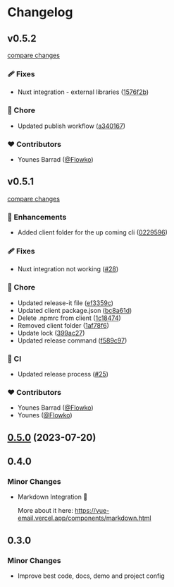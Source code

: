 # Changelog

## v0.5.2

[compare changes](https://github.com/Dave136/vue-email/compare/v0.5.1...v0.5.2)

### 🩹 Fixes

- Nuxt integration - external libraries ([1576f2b](https://github.com/Dave136/vue-email/commit/1576f2b))

### 🏡 Chore

- Updated publish workflow ([a340167](https://github.com/Dave136/vue-email/commit/a340167))

### ❤️  Contributors

- Younes Barrad ([@Flowko](http://github.com/Flowko))

## v0.5.1

[compare changes](https://github.com/Dave136/vue-email/compare/v0.5.0...v0.5.1)

### 🚀 Enhancements

- Added client folder for the up coming cli ([0229596](https://github.com/Dave136/vue-email/commit/0229596))

### 🩹 Fixes

- Nuxt integration not working ([#28](https://github.com/Dave136/vue-email/pull/28))

### 🏡 Chore

- Updated release-it file ([ef3359c](https://github.com/Dave136/vue-email/commit/ef3359c))
- Updated client package.json ([bc8a61d](https://github.com/Dave136/vue-email/commit/bc8a61d))
- Delete .npmrc from client ([1c18474](https://github.com/Dave136/vue-email/commit/1c18474))
- Removed client folder ([1af78f6](https://github.com/Dave136/vue-email/commit/1af78f6))
- Update lock ([399ac27](https://github.com/Dave136/vue-email/commit/399ac27))
- Updated release command ([f589c97](https://github.com/Dave136/vue-email/commit/f589c97))

### 🤖 CI

- Updated release process ([#25](https://github.com/Dave136/vue-email/pull/25))

### ❤️  Contributors

- Younes Barrad ([@Flowko](http://github.com/Flowko))
- Younes ([@Flowko](http://github.com/Flowko))

## [0.5.0](https://github.com/Dave136/vue-email/compare/v0.4.0...v0.5.0) (2023-07-20)

## 0.4.0

### Minor Changes

- Markdown Integration 🎉

  More about it here: https://vue-email.vercel.app/components/markdown.html

## 0.3.0

### Minor Changes

- Improve best code, docs, demo and project config
